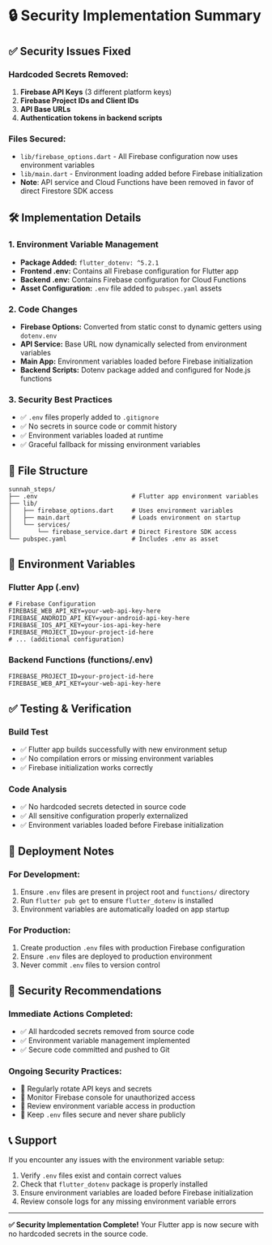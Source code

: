 # 🔒 Security Implementation Summary

## ✅ Security Issues Fixed

### **Hardcoded Secrets Removed:**
1. **Firebase API Keys** (3 different platform keys)
2. **Firebase Project IDs and Client IDs**
3. **API Base URLs**
4. **Authentication tokens in backend scripts**

### **Files Secured:**
- `lib/firebase_options.dart` - All Firebase configuration now uses environment variables
- `lib/main.dart` - Environment loading added before Firebase initialization
- **Note**: API service and Cloud Functions have been removed in favor of direct Firestore SDK access

## 🛠️ Implementation Details

### **1. Environment Variable Management**
- **Package Added:** `flutter_dotenv: ^5.2.1`
- **Frontend .env:** Contains all Firebase configuration for Flutter app
- **Backend .env:** Contains Firebase configuration for Cloud Functions
- **Asset Configuration:** `.env` file added to `pubspec.yaml` assets

### **2. Code Changes**
- **Firebase Options:** Converted from static const to dynamic getters using `dotenv.env`
- **API Service:** Base URL now dynamically selected from environment variables
- **Main App:** Environment variables loaded before Firebase initialization
- **Backend Scripts:** Dotenv package added and configured for Node.js functions

### **3. Security Best Practices**
- ✅ `.env` files properly added to `.gitignore`
- ✅ No secrets in source code or commit history
- ✅ Environment variables loaded at runtime
- ✅ Graceful fallback for missing environment variables

## 📁 File Structure

```
sunnah_steps/
├── .env                          # Flutter app environment variables
├── lib/
│   ├── firebase_options.dart     # Uses environment variables
│   ├── main.dart                 # Loads environment on startup
│   └── services/
│       └── firebase_service.dart # Direct Firestore SDK access
└── pubspec.yaml                  # Includes .env as asset
```

## 🔧 Environment Variables

### **Flutter App (.env)**
```env
# Firebase Configuration
FIREBASE_WEB_API_KEY=your-web-api-key-here
FIREBASE_ANDROID_API_KEY=your-android-api-key-here
FIREBASE_IOS_API_KEY=your-ios-api-key-here
FIREBASE_PROJECT_ID=your-project-id-here
# ... (additional configuration)
```

### **Backend Functions (functions/.env)**
```env
FIREBASE_PROJECT_ID=your-project-id-here
FIREBASE_WEB_API_KEY=your-web-api-key-here
```

## ✅ Testing & Verification

### **Build Test**
- ✅ Flutter app builds successfully with new environment setup
- ✅ No compilation errors or missing environment variables
- ✅ Firebase initialization works correctly

### **Code Analysis**
- ✅ No hardcoded secrets detected in source code
- ✅ All sensitive configuration properly externalized
- ✅ Environment variables loaded before Firebase initialization

## 🚀 Deployment Notes

### **For Development:**
1. Ensure `.env` files are present in project root and `functions/` directory
2. Run `flutter pub get` to ensure `flutter_dotenv` is installed
3. Environment variables are automatically loaded on app startup

### **For Production:**
1. Create production `.env` files with production Firebase configuration
2. Ensure `.env` files are deployed to production environment
3. Never commit `.env` files to version control

## 🔐 Security Recommendations

### **Immediate Actions Completed:**
- ✅ All hardcoded secrets removed from source code
- ✅ Environment variable management implemented
- ✅ Secure code committed and pushed to Git

### **Ongoing Security Practices:**
- 🔄 Regularly rotate API keys and secrets
- 🔄 Monitor Firebase console for unauthorized access
- 🔄 Review environment variable access in production
- 🔄 Keep `.env` files secure and never share publicly

## 📞 Support

If you encounter any issues with the environment variable setup:
1. Verify `.env` files exist and contain correct values
2. Check that `flutter_dotenv` package is properly installed
3. Ensure environment variables are loaded before Firebase initialization
4. Review console logs for any missing environment variable errors

---

**✅ Security Implementation Complete!**
Your Flutter app is now secure with no hardcoded secrets in the source code.
